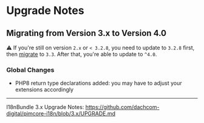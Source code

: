 # Upgrade Notes

## Migrating from Version 3.x to Version 4.0
⚠️ If you're still on version `2.x` or `< 3.2.8`, you need to update to `3.2.8` first, then [migrate](https://github.com/dachcom-digital/pimcore-i18n/blob/3.x/UPGRADE.md) to `3.3`. After that, you're able to update to `^4.0`.

### Global Changes
- PHP8 return type declarations added: you may have to adjust your extensions accordingly

***

I18nBundle 3.x Upgrade Notes: https://github.com/dachcom-digital/pimcore-i18n/blob/3.x/UPGRADE.md